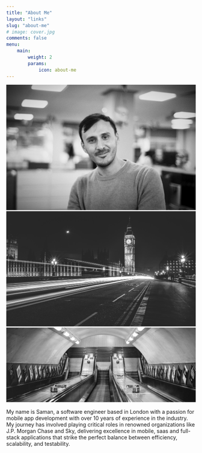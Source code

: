 ```yaml
---
title: "About Me"
layout: "links"
slug: "about-me"
# image: cover.jpg
comments: false
menu:
    main:
        weight: 2
        params: 
            icon: about-me
---
```


![](me.jpg) ![](big-ben.jpg) ![](cover.jpg)

My name is Saman, a software engineer based in London with a passion for mobile app development with over 10 years of experience in the industry. My journey has involved playing critical roles in renowned organizations like J.P. Morgan Chase and Sky, delivering excellence in mobile, saas and full-stack applications that strike the perfect balance between efficiency, scalability, and testability.